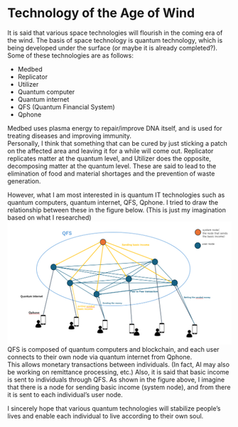  # Technology of the Age of Wind
 It is said that various space technologies will flourish in the coming era of the wind. The basis of space technology is quantum technology, which is being developed under the surface (or maybe it is already completed?). Some of these technologies are as follows:

- Medbed
- Replicator
- Utilizer
- Quantum computer
- Quantum internet
- QFS (Quantum Financial System)
- Qphone 

Medbed uses plasma energy to repair/improve DNA itself, and is used for treating diseases and improving immunity. <br>
Personally, I think that something that can be cured by just sticking a patch on the affected area and leaving it for a while will come out. Replicator replicates matter at the quantum level, and Utilizer does the opposite, decomposing matter at the quantum level. These are said to lead to the elimination of food and material shortages and the prevention of waste generation.

However, what I am most interested in is quantum IT technologies such as quantum computers, quantum internet, QFS, Qphone.  I tried to draw the relationship between these in the figure below. (This is just my imagination based on what I researched)<br>
![technology1](./images/technology/1.png)<br>
QFS is composed of quantum computers and blockchain, and each user connects to their own node via quantum internet from Qphone.<br>
This allows monetary transactions between individuals. (In fact, AI may also be working on remittance processing, etc.) Also, it is said that basic income is sent to individuals through QFS. As shown in the figure above, I imagine that there is a node for sending basic income (system node), and from there it is sent to each individual’s user node.

I sincerely hope that various quantum technologies will stabilize people’s lives and enable each individual to live according to their own soul.